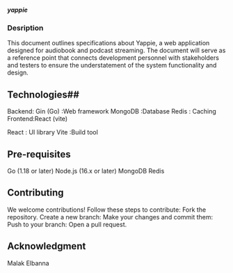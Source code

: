 ##### yappie #####

### Desription ###
This document outlines specifications about Yappie, a web application designed for audiobook and podcast streaming. The document will serve as a reference point that connects development personnel with stakeholders and testers to ensure the understatement of the system functionality and design.

## Technologies##
Backend:
Gin (Go) :Web framework
MongoDB :Database
Redis : Caching
Frontend:React (vite)

React : UI library
Vite :Build tool
## Pre-requisites ##
Go (1.18 or later)
Node.js (16.x or later) 
MongoDB
Redis



## Contributing ## 
We welcome contributions! Follow these steps to contribute:
Fork the repository.
Create a new branch:
Make your changes and commit them:
Push to your branch:
Open a pull request.


## Acknowledgment ##
Malak Elbanna







###

